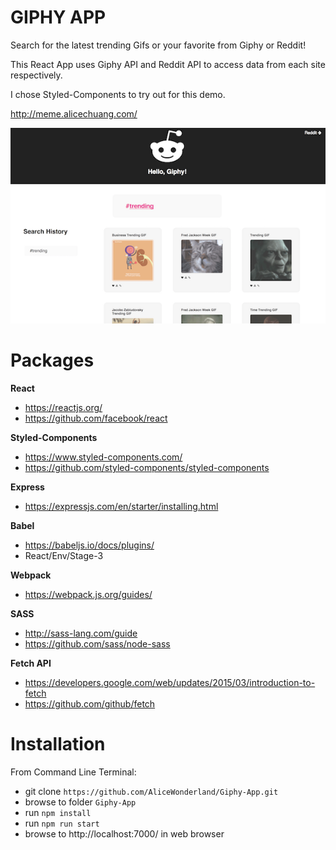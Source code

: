 # GIPHY APP
Search for the latest trending Gifs or your favorite from Giphy or Reddit!

This React App uses Giphy API and Reddit API to access data from each site respectively.

I chose Styled-Components to try out for this demo.

http://meme.alicechuang.com/

![](https://github.com/AliceWonderland/Giphy-App/blob/master/public/assets/imgs/giphy-app.png)

# Packages
**React**
* https://reactjs.org/
* https://github.com/facebook/react

**Styled-Components**
* https://www.styled-components.com/
* https://github.com/styled-components/styled-components

**Express**
* https://expressjs.com/en/starter/installing.html

**Babel**
* https://babeljs.io/docs/plugins/
* React/Env/Stage-3

**Webpack**
* https://webpack.js.org/guides/

**SASS**
* http://sass-lang.com/guide
* https://github.com/sass/node-sass

**Fetch API**
* https://developers.google.com/web/updates/2015/03/introduction-to-fetch
* https://github.com/github/fetch

# Installation
From Command Line Terminal:
* git clone `https://github.com/AliceWonderland/Giphy-App.git`
* browse to folder `Giphy-App`
* run `npm install`
* run `npm run start`
* browse to http://localhost:7000/ in web browser